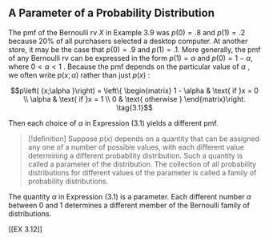 ## A Parameter of a Probability Distribution
The pmf of the Bernoulli rv $X$ in Example 3.9 was
$p\left( 0\right) = {.8}$ and $p\left( 1\right) = {.2}$ because ${20}\%$ of all purchasers selected a desktop computer. At another store, it may
be the case that $p\left( 0\right) = {.9}$ and $p\left( 1\right) = {.1}$. More generally, the pmf of any Bernoulli rv can be expressed in the
form $p\left( 1\right) = \alpha$ and $p\left( 0\right) = 1 - \alpha$, where $0 < \alpha < 1$ . Because the pmf depends on the particular value
of $\alpha$ , we often write $p\left( {x;\alpha }\right)$ rather than
just $p\left( x\right)$ :

$$p\left( {x;\alpha }\right) = \left\{ \begin{matrix} 1 - \alpha & \text{ if }x = 0 \\ \alpha & \text{ if }x = 1 \\ 0 & \text{ otherwise } \end{matrix}\right. \tag{3.1}$$

Then each choice of $\alpha$ in Expression (3.1) yields a different pmf.

> [!definition]
> Suppose $p\left( x\right)$ depends on a quantity that can be assigned any one of a number of possible values, with each different value determining a different probability distribution. Such a quantity is called a parameter of the distribution. The collection of all probability distributions for different values of the parameter is called a family of probability distributions.

The quantity $\alpha$ in Expression (3.1) is a parameter. Each different
number $\alpha$ between 0 and 1 determines a different member of the
Bernoulli family of distributions.

[[EX 3.12]]